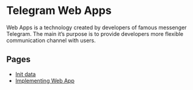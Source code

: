 # Telegram Web Apps

Web Apps is a technology created by developers of famous messenger Telegram. The
main it’s purpose is to provide developers more flexible communication channel
with users.

## Pages

- [Init data](init-data.md)
- [Implementing Web App](implementing-web-app.md)
